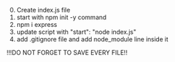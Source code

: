 0. Create index.js file
1. start with npm init -y command
2. npm i express
3. update script with "start": "node index.js"
4. add .gitignore file and add node_module line inside it

!!!DO NOT FORGET TO SAVE EVERY FILE!!
